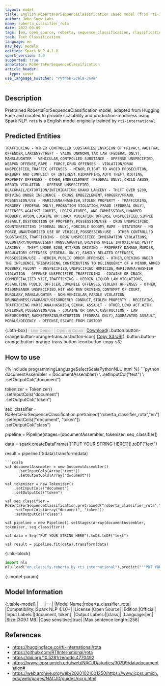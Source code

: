 ```yaml
---
layout: model
title: English RobertaForSequenceClassification Cased model (from rti-international)
author: John Snow Labs
name: roberta_classifier_rota
date: 2022-09-09
tags: [en, open_source, roberta, sequence_classification, classification]
task: Text Classification
language: en
nav_key: models
edition: Spark NLP 4.1.0
spark_version: 3.0
supported: true
annotator: RoBertaForSequenceClassification
article_header:
  type: cover
use_language_switcher: "Python-Scala-Java"
---
```


## Description

Pretrained RobertaForSequenceClassification model, adapted from Hugging Face and curated to provide scalability and production-readiness using Spark NLP. `rota` is a English model originally trained by `rti-international`.

## Predicted Entities

`TRAFFICKING - OTHER CONTROLLED SUBSTANCES`, `INVASION OF PRIVACY`, `HABITUAL OFFENDER`, `LARCENY/THEFT - VALUE UNKNOWN`, `TAX LAW (FEDERAL ONLY)`, `MANSLAUGHTER - VEHICULAR`, `CONTROLLED SUBSTANCE - OFFENSE UNSPECIFIED`, `WEAPON OFFENSE`, `RAPE - FORCE`, `DRUG OFFENSES - VIOLATION/DRUG UNSPECIFIED`, `TRAFFIC OFFENSES - MINOR`, `FLIGHT TO AVOID PROSECUTION`, `BRIBERY AND CONFLICT OF INTEREST`, `KIDNAPPING`, `AUTO THEFT`, `RIOTING`, `PROPERTY OFFENSES - OTHER`, `EMBEZZLEMENT (FEDERAL ONLY)`, `CHILD ABUSE`, `HEROIN VIOLATION - OFFENSE UNSPECIFIED`, `BLACKMAIL/EXTORTION/INTIMIDATION`, `GRAND LARCENY - THEFT OVER $200`, `DRIVING UNDER INFLUENCE - DRUGS`, `EMBEZZLEMENT`, `FORGERY/FRAUD`, `POSSESSION/USE - MARIJUANA/HASHISH`, `STOLEN PROPERTY - TRAFFICKING`, `FORGERY (FEDERAL ONLY)`, `PROBATION VIOLATION`, `FRAUD (FEDERAL ONLY)`, `OFFENSES AGAINST COURTS, LEGISLATURES, AND COMMISSIONS`, `UNARMED ROBBERY`, `ARSON`, `COCAINE OR CRACK VIOLATION OFFENSE UNSPECIFIED`, `SIMPLE ASSAULT`, `DESTRUCTION OF PROPERTY`, `POSSESSION/USE - DRUG UNSPECIFIED`, `COUNTERFEITING (FEDERAL ONLY)`, `FORCIBLE SODOMY`, `RAPE - STATUTORY - NO FORCE`, `UNAUTHORIZED USE OF VEHICLE`, `POSSESSION/USE - OTHER CONTROLLED SUBSTANCES`, `TRAFFICKING - DRUG UNSPECIFIED`, `IMMIGRATION VIOLATIONS`, `VOLUNTARY/NONNEGLIGENT MANSLAUGHTER`, `DRIVING WHILE INTOXICATED`, `PETTY LARCENY - THEFT UNDER $200`, `HIT/RUN DRIVING - PROPERTY DAMAGE`, `MURDER`, `REGULATORY OFFENSES (FEDERAL ONLY)`, `FAMILY RELATED OFFENSES`, `POSSESSION/USE - HEROIN`, `PUBLIC ORDER OFFENSES - OTHER`, `DRIVING UNDER THE INFLUENCE`, `TRESPASSING`, `CONTRIBUTING TO DELINQUENCY OF A MINOR`, `ARMED ROBBERY`, `FELONY - UNSPECIFIED`, `UNSPECIFIED HOMICIDE`, `MARIJUANA/HASHISH VIOLATION - OFFENSE UNSPECIFIED`, `TRAFFICKING - COCAINE OR CRACK`, `COMMERCIALIZED VICE`, `TRAFFICKING - HEROIN`, `LIQUOR LAW VIOLATIONS`, `ASSAULTING PUBLIC OFFICER`, `JUVENILE OFFENSES`, `VIOLENT OFFENSES - OTHER`, `MISDEMEANOR UNSPECIFIED`, `HIT AND RUN DRIVING`, `CONTEMPT OF COURT`, `BURGLARY`, `MANSLAUGHTER - NON-VEHICULAR`, `PAROLE VIOLATION`, `DRUNKENNESS/VAGRANCY/DISORDERLY CONDUCT`, `STOLEN PROPERTY - RECEIVING`, `TRAFFICKING MARIJUANA/HASHISH`, `SEXUAL ASSAULT - OTHER`, `LEWD ACT WITH CHILDREN`, `POSSESSION/USE - COCAINE OR CRACK`, `OBSTRUCTION - LAW ENFORCEMENT`, `RACKETEERING/EXTORTION (FEDERAL ONLY)`, `AGGRAVATED ASSAULT`, `MORALS/DECENCY - OFFENSE`, `ESCAPE FROM CUSTODY`

{:.btn-box}
<button class="button button-orange" disabled>Live Demo</button>
<button class="button button-orange" disabled>Open in Colab</button>
[Download](https://s3.amazonaws.com/auxdata.johnsnowlabs.com/public/models/roberta_classifier_rota_en_4.1.0_3.0_1662767232954.zip){:.button.button-orange.button-orange-trans.arr.button-icon}
[Copy S3 URI](s3://auxdata.johnsnowlabs.com/public/models/roberta_classifier_rota_en_4.1.0_3.0_1662767232954.zip){:.button.button-orange.button-orange-trans.button-icon.button-copy-s3}

## How to use



<div class="tabs-box" markdown="1">
{% include programmingLanguageSelectScalaPythonNLU.html %}
```python
documentAssembler = DocumentAssembler() \
    .setInputCol("text") \
    .setOutputCol("document")

tokenizer = Tokenizer() \
    .setInputCols("document") \
    .setOutputCol("token")

seq_classifier = RoBertaForSequenceClassification.pretrained("roberta_classifier_rota","en") \
    .setInputCols(["document", "token"]) \
    .setOutputCol("class")

pipeline = Pipeline(stages=[documentAssembler, tokenizer, seq_classifier])

data = spark.createDataFrame([["PUT YOUR STRING HERE"]]).toDF("text")

result = pipeline.fit(data).transform(data)
```
```scala
val documentAssembler = new DocumentAssembler()
      .setInputCols(Array("text"))
      .setOutputCols(Array("document"))

val tokenizer = new Tokenizer()
    .setInputCols("document")
    .setOutputCol("token")

val seq_classifier = RoBertaForSequenceClassification.pretrained("roberta_classifier_rota","en")
    .setInputCols(Array("document", "token"))
    .setOutputCol("class")

val pipeline = new Pipeline().setStages(Array(documentAssembler, tokenizer, seq_classifier))

val data = Seq("PUT YOUR STRING HERE").toDS.toDF("text")

val result = pipeline.fit(data).transform(data)
```


{:.nlu-block}
```python
import nlu
nlu.load("en.classify.roberta.by_rti_international").predict("""PUT YOUR STRING HERE""")
```

</div>

{:.model-param}
## Model Information

{:.table-model}
|---|---|
|Model Name:|roberta_classifier_rota|
|Compatibility:|Spark NLP 4.1.0+|
|License:|Open Source|
|Edition:|Official|
|Input Labels:|[document, token]|
|Output Labels:|[class]|
|Language:|en|
|Size:|309.1 MB|
|Case sensitive:|true|
|Max sentence length:|256|

## References

- https://huggingface.co/rti-international/rota
- https://github.com/RTIInternational/rota
- https://doi.org/10.5281/zenodo.4770492
- https://www.icpsr.umich.edu/web/NACJD/studies/30799/datadocumentation#
- https://web.archive.org/web/20201021001250/https://www.icpsr.umich.edu/web/pages/NACJD/guides/ncrp.html